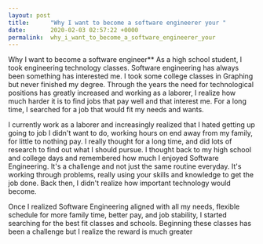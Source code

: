 ```yaml
---
layout: post
title:      "Why I want to become a software engineerer your "
date:       2020-02-03 02:57:22 +0000
permalink:  why_i_want_to_become_a_software_engineerer_your
---
```


Why I want to become a software engineer**
As a high school student, I took engineering technology classes. Software engineering has always been something has interested me. I took some college classes in Graphing but never finished my degree. Through the years the need for technological positions has greatly increased and working as a laborer, I realize how much harder it is to find jobs that pay well and that interest me. For a long time, I searched for a job that would fit my needs and wants. 

I currently work as a laborer and increasingly realized that I hated getting up going to job I didn't want to do, working hours on end away from my family, for little to nothing pay. I really thought for a long time, and did lots of research to find out what I should pursue. I thought back to my high school and college days and remembered how much I enjoyed Software Engineering. It's a challenge and not just the same routine everyday. It's working through problems, really using your skills and knowledge to get the job done. Back then, I didn't realize how important technology would become. 

Once I realized Software Engineering aligned with all my needs, flexible schedule for more family time, better pay, and job stability, I started searching for the best fit classes and schools. Beginning these classes has been a challenge but I realize the reward is much greater

